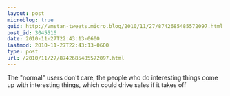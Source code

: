 ```yaml
---
layout: post
microblog: true
guid: http://vmstan-tweets.micro.blog/2010/11/27/8742685485572097.html
post_id: 3045516
date: 2010-11-27T22:43:13-0600
lastmod: 2010-11-27T22:43:13-0600
type: post
url: /2010/11/27/8742685485572097.html
---
```

The "normal" users don't care, the people who do interesting things come up with interesting things, which could drive sales if it takes off
